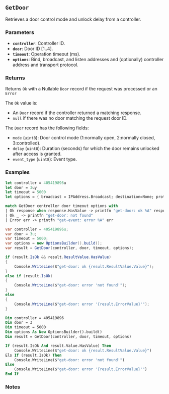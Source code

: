 ## `GetDoor`

Retrieves a door control mode and unlock delay from a controller.

### Parameters
- **`controller`**: Controller ID.
- **`door`**: Door ID [1..4].
- **`timeout`**: Operation timeout (ms).
- **`options`**: Bind, broadcast, and listen addresses and (optionally) controller address and transport protocol.

### Returns
Returns `Ok` with a Nullable `Door` record if the request was processed or an `Error` 

The `Ok` value is:
- An `Door` record if the controller returned a matching response.
- `null` if there was no door matching the request door ID.

The `Door` record has the following fields:
  - `mode` (`uint8`): Door control mode (1:normally open, 2:normally closed, 3:controlled).
  - `delay` (`uint8`): Duration (seconds) for which the door remains unlocked after access is granted.
  - `event_type` (`uint8`): Event type.


### Examples

```fsharp
let controller = 405419896u
let door = 3uy
let timeout = 5000
let options = { broadcast = IPAddress.Broadcast; destination=None; protocol=None; debug = true }

match GetDoor controller door timeout options with
| Ok response when response.HasValue -> printfn "get-door: ok %A" response.Value
| Ok _ -> printfn "get-door: not found"
| Error err -> printfn "get-event: error %A" err
```

```csharp
var controller = 405419896u;
var door = 3u;
var timeout = 5000;
var options = new OptionsBuilder().build();
var result = GetDoor(controller, door, timeout, options);

if (result.IsOk && result.ResultValue.HasValue)
{
    Console.WriteLine($"get-door: ok {result.ResultValue.Value}");
}
else if (result.IsOk)
{
    Console.WriteLine($"get-door: error 'not found'");
}
else
{
    Console.WriteLine($"get-door: error '{result.ErrorValue}'");
}
```

```vb
Dim controller = 405419896
Dim door = 3
Dim timeout = 5000
Dim options As New OptionsBuilder().build()
Dim result = GetDoor(controller, door, timeout, options)

If (result.IsOk And result.Value.HasValue) Then
    Console.WriteLine($"get-door: ok {result.ResultValue.Value}")
Els If (result.IsOk) Then
    Console.WriteLine($"get-door: error 'not found'")
Else
    Console.WriteLine($"get-door: error '{result.ErrorValue}'")
End If
```

### Notes
